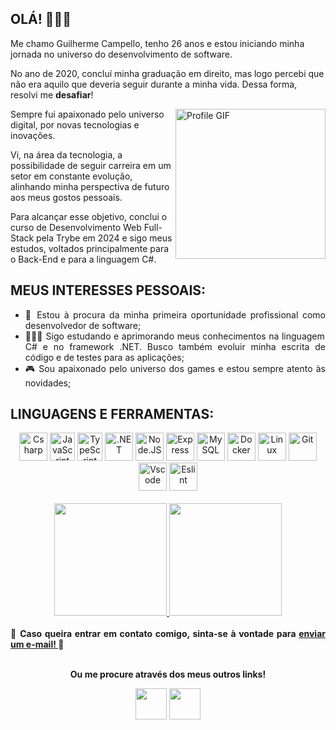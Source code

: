 ## OLÁ! 🙋🏻‍♂️

Me chamo Guilherme Campello, tenho 26 anos e estou iniciando minha jornada no universo do desenvolvimento de software.

No ano de 2020, concluí minha graduação em direito, mas logo percebi que não era aquilo que deveria seguir durante a minha vida. Dessa forma, resolvi me **desafiar**!

<img alt="Profile GIF" src="https://raw.githubusercontent.com/abhisheknaiidu/abhisheknaiidu/master/code.gif" width="240px" height="auto" align="right"/>

Sempre fui apaixonado pelo universo digital, por novas tecnologias e inovações.

Vi, na área da tecnologia, a possibilidade de seguir carreira em um setor em constante evolução, alinhando minha perspectiva de futuro aos meus gostos pessoais.

Para alcançar esse objetivo, conclui o curso de Desenvolvimento Web Full-Stack pela Trybe em 2024 e sigo meus estudos, voltados principalmente para o Back-End e para a linguagem C#.

## MEUS INTERESSES PESSOAIS:

<ul align="justify">
<li>💼 Estou à procura da minha primeira oportunidade profissional como desenvolvedor de software;</li>
<li>🧑🏻‍💻 Sigo estudando e aprimorando meus conhecimentos na linguagem C# e no framework .NET. Busco também evoluir minha escrita de código e de testes para as aplicações;</li>
<li>🎮 Sou apaixonado pelo universo dos games e estou sempre atento às novidades;</li>
</ul>

## LINGUAGENS E FERRAMENTAS:

<div align="center">
    <img title="Csharp" alt="Csharp" height="45" width="45" src="https://cdn.jsdelivr.net/gh/devicons/devicon@latest/icons/csharp/csharp-original.svg" />       
    <img title="JavaScript" alt="JavaScript" height="45" width="40" src="https://cdn.jsdelivr.net/gh/devicons/devicon@latest/icons/javascript/javascript-original.svg" />
    <img title="TypeScript" alt="TypeScript" height="45" width="40" src="https://cdn.jsdelivr.net/gh/devicons/devicon@latest/icons/typescript/typescript-original.svg" />
    <img title=".NET" alt=".NET" height="45" width="45" src="https://cdn.jsdelivr.net/gh/devicons/devicon@latest/icons/dotnetcore/dotnetcore-original.svg" /> 
    <img title="Node.JS" alt="Node.JS" height="45" width="45" src="https://cdn.jsdelivr.net/gh/devicons/devicon@latest/icons/nodejs/nodejs-original.svg" />
    <img title="Express" alt="Express" height="45" width="45" src="https://cdn.jsdelivr.net/gh/devicons/devicon@latest/icons/express/express-original-wordmark.svg" />
    <img title="MySQL" alt="MySQL" height="45" width="45" src="https://cdn.jsdelivr.net/gh/devicons/devicon@latest/icons/mysql/mysql-original-wordmark.svg" />
    <img title="Docker" alt="Docker" height="45" width="45" src="https://cdn.jsdelivr.net/gh/devicons/devicon@latest/icons/docker/docker-original-wordmark.svg" />
    <img title="Linux" alt="Linux" width="45" height="45" src="https://cdn.jsdelivr.net/gh/devicons/devicon@latest/icons/linux/linux-original.svg" />
    <img title="Git" alt="Git" height="45" width="45" src="https://cdn.jsdelivr.net/gh/devicons/devicon@latest/icons/git/git-original.svg" />
    <img title="Vscode" alt="Vscode" height="45" width="45" src="https://cdn.jsdelivr.net/gh/devicons/devicon@latest/icons/vscode/vscode-original.svg" />
    <img title="Eslint" alt="Eslint" height="45" width="45" src="https://cdn.jsdelivr.net/gh/devicons/devicon@latest/icons/eslint/eslint-original.svg" />
</div>

<br>
<div align="center">
  <a href="https://github.com/guilhermecampellof">
    <img height="180em" src="https://github-readme-stats.vercel.app/api?username=guilhermecampellof&show_icons=true&theme=dark"/>
    <img height="180em" src="https://github-readme-stats.vercel.app/api/top-langs/?username=guilhermecampellof&layout=compact&langs_count=6&theme=dark"/>
  </a>
</div>
<br>
<div align="justify">
  <a><strong>📨 Caso queira entrar em contato comigo, sinta-se à vontade para <a href="mailto:guilhermecampello@hotmail.com">enviar um e-mail! </a>📨</strong></a>
</div>
<br>
<div align="center">
  <p><strong>Ou me procure através dos meus outros links!</strong></p>
  <a href="https://www.linkedin.com/in/guilhermecampello/" target="_blank"><img src="https://i.ibb.co/Kx2GSrT/linkedin.png" width="50px" height="50px" target="_blank"></a> 
  <a href="https://instagram.com/gui.campello" target="_blank"><img src="https://cdn.icon-icons.com/icons2/1211/PNG/512/1491579602-yumminkysocialmedia36_83067.png" target="_blank" width="50px" height="50px"></a>
</div>
